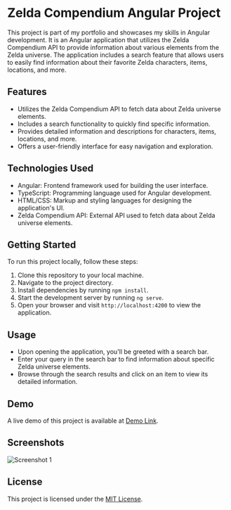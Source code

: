 # Zelda Compendium Angular Project

This project is part of my portfolio and showcases my skills in Angular development. It is an Angular application that utilizes the Zelda Compendium API to provide information about various elements from the Zelda universe. The application includes a search feature that allows users to easily find information about their favorite Zelda characters, items, locations, and more.

## Features

- Utilizes the Zelda Compendium API to fetch data about Zelda universe elements.
- Includes a search functionality to quickly find specific information.
- Provides detailed information and descriptions for characters, items, locations, and more.
- Offers a user-friendly interface for easy navigation and exploration.

## Technologies Used

- Angular: Frontend framework used for building the user interface.
- TypeScript: Programming language used for Angular development.
- HTML/CSS: Markup and styling languages for designing the application's UI.
- Zelda Compendium API: External API used to fetch data about Zelda universe elements.

## Getting Started

To run this project locally, follow these steps:

1. Clone this repository to your local machine.
2. Navigate to the project directory.
3. Install dependencies by running `npm install`.
4. Start the development server by running `ng serve`.
5. Open your browser and visit `http://localhost:4200` to view the application.

## Usage

- Upon opening the application, you'll be greeted with a search bar.
- Enter your query in the search bar to find information about specific Zelda universe elements.
- Browse through the search results and click on an item to view its detailed information.

## Demo

A live demo of this project is available at [Demo Link](#).

## Screenshots

![Screenshot 1](/screenshot1.png)

## License

This project is licensed under the [MIT License](LICENSE).
